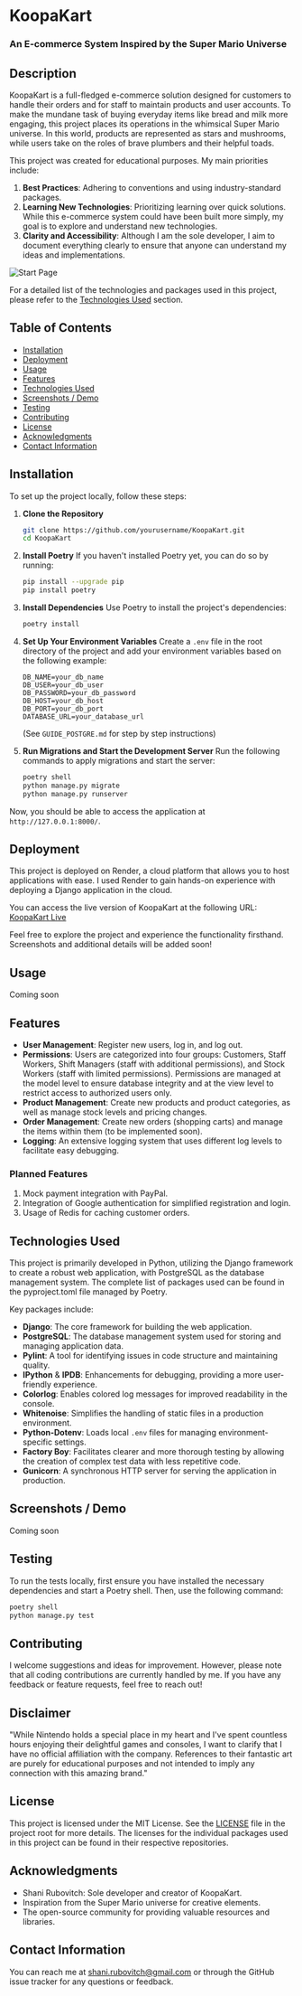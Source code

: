 # KoopaKart
### An E-commerce System Inspired by the Super Mario Universe

## Description
KoopaKart is a full-fledged e-commerce solution designed for customers to handle their orders and for staff to maintain products and user accounts. To make the mundane task of buying everyday items like bread and milk more engaging, this project places its operations in the whimsical Super Mario universe. In this world, products are represented as stars and mushrooms, while users take on the roles of brave plumbers and their helpful toads.

This project was created for educational purposes. My main priorities include:
1. **Best Practices**: Adhering to conventions and using industry-standard packages.
2. **Learning New Technologies**: Prioritizing learning over quick solutions. While this e-commerce system could have been built more simply, my goal is to explore and understand new technologies.
3. **Clarity and Accessibility**: Although I am the sole developer, I aim to document everything clearly to ensure that anyone can understand my ideas and implementations.

![Start Page](images/start_page.png)

For a detailed list of the technologies and packages used in this project, please refer to the [Technologies Used](#technologies-used) section.


## Table of Contents
- [Installation](#installation)
- [Deployment](#deployment)
- [Usage](#usage)
- [Features](#features)
- [Technologies Used](#technologies-used)
- [Screenshots / Demo](#screenshots--demo)
- [Testing](#testing)
- [Contributing](#contributing)
- [License](#license)
- [Acknowledgments](#acknowledgments)
- [Contact Information](#contact-information)

## Installation
To set up the project locally, follow these steps:

1. **Clone the Repository**
   ```bash
   git clone https://github.com/yourusername/KoopaKart.git
   cd KoopaKart
   ```

2. **Install Poetry**
   If you haven't installed Poetry yet, you can do so by running:
   ```bash
   pip install --upgrade pip
   pip install poetry
   ```

3. **Install Dependencies**
   Use Poetry to install the project's dependencies:
   ```bash
   poetry install
   ```

4. **Set Up Your Environment Variables**
   Create a `.env` file in the root directory of the project and add your environment variables based on the following example:
   ```
   DB_NAME=your_db_name
   DB_USER=your_db_user
   DB_PASSWORD=your_db_password
   DB_HOST=your_db_host
   DB_PORT=your_db_port
   DATABASE_URL=your_database_url
   ```
   (See `GUIDE_POSTGRE.md` for step by step instructions)

5. **Run Migrations and Start the Development Server**
   Run the following commands to apply migrations and start the server:
   ```bash
   poetry shell
   python manage.py migrate
   python manage.py runserver
   ```

Now, you should be able to access the application at `http://127.0.0.1:8000/`.

## Deployment

This project is deployed on Render, a cloud platform that allows you to host applications with ease. I used Render to gain hands-on experience with deploying a Django application in the cloud.

You can access the live version of KoopaKart at the following URL:
[KoopaKart Live](https://koopakart.onrender.com)

Feel free to explore the project and experience the functionality firsthand. Screenshots and additional details will be added soon!

## Usage
Coming soon

## Features

- **User Management**: Register new users, log in, and log out.
- **Permissions**: Users are categorized into four groups: Customers, Staff Workers, Shift Managers (staff with additional permissions), and Stock Workers (staff with limited permissions). Permissions are managed at the model level to ensure database integrity and at the view level to restrict access to authorized users only.
- **Product Management**: Create new products and product categories, as well as manage stock levels and pricing changes.
- **Order Management**: Create new orders (shopping carts) and manage the items within them (to be implemented soon).
- **Logging**: An extensive logging system that uses different log levels to facilitate easy debugging.

### Planned Features
1. Mock payment integration with PayPal.
2. Integration of Google authentication for simplified registration and login.
3. Usage of Redis for caching customer orders.

## Technologies Used

This project is primarily developed in Python, utilizing the Django framework to create a robust web application, with PostgreSQL as the database management system. The complete list of packages used can be found in the pyproject.toml file managed by Poetry.

Key packages include:

- **Django**: The core framework for building the web application.
- **PostgreSQL**: The database management system used for storing and managing application data.
- **Pylint**: A tool for identifying issues in code structure and maintaining quality.
- **IPython** & **IPDB**: Enhancements for debugging, providing a more user-friendly experience.
- **Colorlog**: Enables colored log messages for improved readability in the console.
- **Whitenoise**: Simplifies the handling of static files in a production environment.
- **Python-Dotenv**: Loads local `.env` files for managing environment-specific settings.
- **Factory Boy**: Facilitates clearer and more thorough testing by allowing the creation of complex test data with less repetitive code.
- **Gunicorn**: A synchronous HTTP server for serving the application in production.


## Screenshots / Demo
Coming soon

## Testing
To run the tests locally, first ensure you have installed the necessary dependencies and start a Poetry shell. Then, use the following command:

   ```bash
   poetry shell
   python manage.py test
   ```

## Contributing
I welcome suggestions and ideas for improvement. However, please note that all coding contributions are currently handled by me. If you have any feedback or feature requests, feel free to reach out!

## Disclaimer
"While Nintendo holds a special place in my heart and I've spent countless hours enjoying their delightful games and consoles, I want to clarify that I have no official affiliation with the company. References to their fantastic art are purely for educational purposes and not intended to imply any connection with this amazing brand."

## License
This project is licensed under the MIT License. See the [LICENSE](LICENSE) file in the project root for more details. The licenses for the individual packages used in this project can be found in their respective repositories.

## Acknowledgments
- Shani Rubovitch: Sole developer and creator of KoopaKart.
- Inspiration from the Super Mario universe for creative elements.
- The open-source community for providing valuable resources and libraries.

## Contact Information
You can reach me at [shani.rubovitch@gmail.com](mailto:shani.rubovitch@gmail.com) or through the GitHub issue tracker for any questions or feedback.
